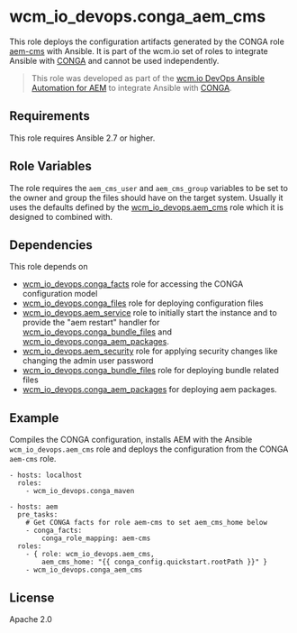# wcm_io_devops.conga_aem_cms

This role deploys the configuration artifacts generated by the CONGA role [aem-cms](https://github.com/wcm-io-devops/conga-aem-definitions/blob/develop/conga-aem-definitions/src/main/roles/aem-cms.yaml) with Ansible. It is part of the wcm.io set of roles to integrate Ansible with [CONGA](http://devops.wcm.io/conga/) and cannot be used independently.

> This role was developed as part of the
> [wcm.io DevOps Ansible Automation for AEM](http://devops.wcm.io/ansible-aem/)
> to integrate Ansible with
> [CONGA](http://devops.wcm.io/conga/).

## Requirements

This role requires Ansible 2.7 or higher.

## Role Variables

The role requires the `aem_cms_user` and `aem_cms_group` variables to be set to the owner and group the files should have on the target system. Usually it uses the defaults defined by the [wcm_io_devops.aem_cms](https://github.com/wcm-io-devops/ansible-aem-cms) role which it is designed to combined with.

## Dependencies

This role depends on
* [wcm_io_devops.conga_facts](https://github.com/wcm-io-devops/ansible-conga-facts)
  role for accessing the CONGA configuration model
* [wcm_io_devops.conga_files](https://github.com/wcm-io-devops/ansible-conga-files)
  role for deploying configuration files
* [wcm_io_devops.aem_service](https://github.com/wcm-io-devops/ansible-aem-service)
  role to initially start the instance and to provide the "aem restart"
  handler for
  [wcm_io_devops.conga_bundle_files](https://github.com/wcm-io-devops/ansible-conga-bundle-files)
  and [wcm_io_devops.conga_aem_packages](https://github.com/wcm-io-devops/ansible-conga-aem-packages).
* [wcm_io_devops.aem_security](https://github.com/wcm-io-devops/ansible-aem-security)
  role for applying security changes like changing the admin user
  password
* [wcm_io_devops.conga_bundle_files](https://github.com/wcm-io-devops/ansible-conga-bundle-files)
  role for deploying bundle related files
* [wcm_io_devops.conga_aem_packages](https://github.com/wcm-io-devops/ansible-conga-aem-packages)
  for deploying aem packages.

## Example

Compiles the CONGA configuration, installs AEM with the Ansible `wcm_io_devops.aem_cms` role and deploys the configuration from the CONGA `aem-cms` role.

	- hosts: localhost
	  roles:
	    - wcm_io_devops.conga_maven
	
	- hosts: aem
	  pre_tasks:
	    # Get CONGA facts for role aem-cms to set aem_cms_home below
	    - conga_facts:
	        conga_role_mapping: aem-cms
	  roles:
	    - { role: wcm_io_devops.aem_cms,
	        aem_cms_home: "{{ conga_config.quickstart.rootPath }}" }
	    - wcm_io_devops.conga_aem_cms

## License

Apache 2.0
